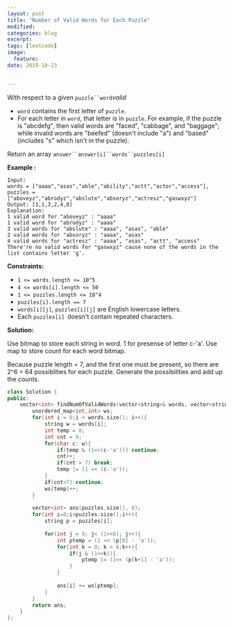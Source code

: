 ```yaml
---
layout: post
title: "Number of Valid Words for Each Puzzle"
modified:
categories: blog
excerpt:
tags: [leetcode]
image:
  feature:
date: 2019-10-23


---
```


With respect to a given `puzzle``word`*valid*

- `word` contains the first letter of `puzzle`.
- For each letter in `word`, that letter is in `puzzle`.
    For example, if the puzzle is "abcdefg", then valid words are "faced", "cabbage", and "baggage"; while invalid words are "beefed" (doesn't include "a") and "based" (includes "s" which isn't in the puzzle).

Return an array `answer``answer[i]``words``puzzles[i]`

 

**Example :**

```
Input: 
words = ["aaaa","asas","able","ability","actt","actor","access"], 
puzzles = ["aboveyz","abrodyz","abslute","absoryz","actresz","gaswxyz"]
Output: [1,1,3,2,4,0]
Explanation:
1 valid word for "aboveyz" : "aaaa" 
1 valid word for "abrodyz" : "aaaa"
3 valid words for "abslute" : "aaaa", "asas", "able"
2 valid words for "absoryz" : "aaaa", "asas"
4 valid words for "actresz" : "aaaa", "asas", "actt", "access"
There're no valid words for "gaswxyz" cause none of the words in the list contains letter 'g'.
```

 

**Constraints:**

- `1 <= words.length <= 10^5`
- `4 <= words[i].length <= 50`
- `1 <= puzzles.length <= 10^4`
- `puzzles[i].length == 7`
- `words[i][j]`, `puzzles[i][j]` are English lowercase letters.
- Each `puzzles[i] `doesn't contain repeated characters.



**Solution:**

Use bitmap to store each string in word. 1 for presense of letter c-'a'. Use map to store count for each word bitmap.

Because puzzle length = 7, and the first one must be present, so there are 2^6 = 64 possiblities for each puzzle. Generate the possibilities and add up the counts.



```c++
class Solution {
public:
    vector<int> findNumOfValidWords(vector<string>& words, vector<string>& puzzles) {
        unordered_map<int,int> ws;
        for(int i = 0;i < words.size(); i++){
            string w = words[i];
            int temp = 0;
            int cnt = 0;
            for(char c: w){
                if(temp & (1<<(c-'a'))) continue;
                cnt++;
                if(cnt > 7) break;
                temp |= (1 << (c-'a'));
            }
            if(cnt>7) continue;
            ws[temp]++;
        }
        
        vector<int> ans(puzzles.size(), 0);
        for(int i=0;i<puzzles.size();i++){
            string p = puzzles[i];
            
            for(int j = 0; j< (1<<6); j++){
                int ptemp = (1 << (p[0] - 'a'));
                for(int k = 0; k < 6;k++){
                    if(j & (1<<k)){
                        ptemp |= (1<< (p[k+1] - 'a'));
                    }
                }
                
                ans[i] += ws[ptemp];
            }
        }
        return ans;
    }
};
```

